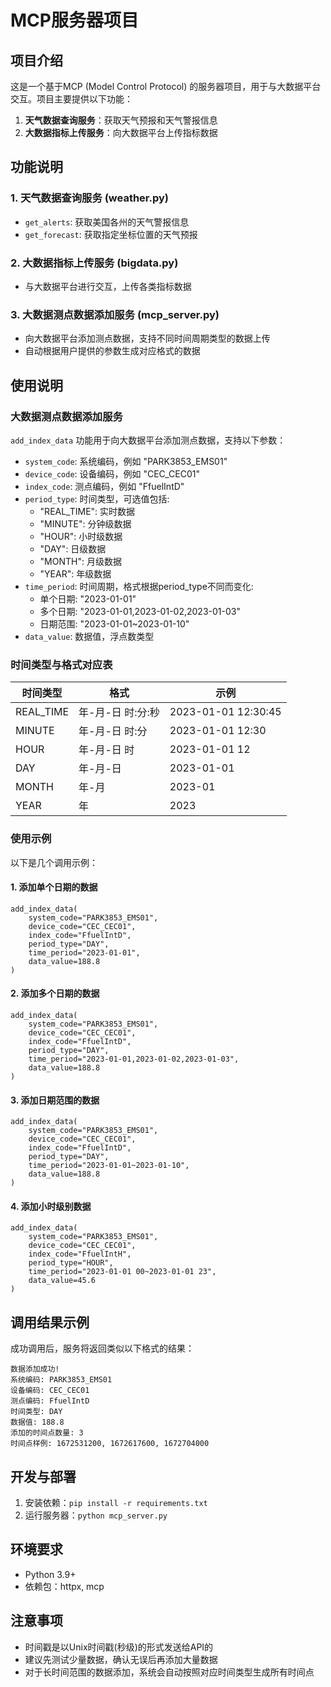 # MCP服务器项目

## 项目介绍
这是一个基于MCP (Model Control Protocol) 的服务器项目，用于与大数据平台交互。项目主要提供以下功能：

1. **天气数据查询服务**：获取天气预报和天气警报信息
2. **大数据指标上传服务**：向大数据平台上传指标数据

## 功能说明

### 1. 天气数据查询服务 (weather.py)
- `get_alerts`: 获取美国各州的天气警报信息
- `get_forecast`: 获取指定坐标位置的天气预报

### 2. 大数据指标上传服务 (bigdata.py)
- 与大数据平台进行交互，上传各类指标数据

### 3. 大数据测点数据添加服务 (mcp_server.py)
- 向大数据平台添加测点数据，支持不同时间周期类型的数据上传
- 自动根据用户提供的参数生成对应格式的数据

## 使用说明

### 大数据测点数据添加服务
`add_index_data` 功能用于向大数据平台添加测点数据，支持以下参数：

- `system_code`: 系统编码，例如 "PARK3853_EMS01"
- `device_code`: 设备编码，例如 "CEC_CEC01"
- `index_code`: 测点编码，例如 "FfuelIntD"
- `period_type`: 时间类型，可选值包括:
  - "REAL_TIME": 实时数据
  - "MINUTE": 分钟级数据
  - "HOUR": 小时级数据 
  - "DAY": 日级数据
  - "MONTH": 月级数据
  - "YEAR": 年级数据
- `time_period`: 时间周期，格式根据period_type不同而变化:
  - 单个日期: "2023-01-01"
  - 多个日期: "2023-01-01,2023-01-02,2023-01-03"
  - 日期范围: "2023-01-01~2023-01-10"
- `data_value`: 数据值，浮点数类型

### 时间类型与格式对应表

| 时间类型 | 格式 | 示例 |
|----------|------|------|
| REAL_TIME | 年-月-日 时:分:秒 | 2023-01-01 12:30:45 |
| MINUTE | 年-月-日 时:分 | 2023-01-01 12:30 |
| HOUR | 年-月-日 时 | 2023-01-01 12 |
| DAY | 年-月-日 | 2023-01-01 |
| MONTH | 年-月 | 2023-01 |
| YEAR | 年 | 2023 |

### 使用示例

以下是几个调用示例：

#### 1. 添加单个日期的数据
```
add_index_data(
    system_code="PARK3853_EMS01",
    device_code="CEC_CEC01",
    index_code="FfuelIntD",
    period_type="DAY",
    time_period="2023-01-01",
    data_value=188.8
)
```

#### 2. 添加多个日期的数据
```
add_index_data(
    system_code="PARK3853_EMS01",
    device_code="CEC_CEC01",
    index_code="FfuelIntD",
    period_type="DAY",
    time_period="2023-01-01,2023-01-02,2023-01-03",
    data_value=188.8
)
```

#### 3. 添加日期范围的数据
```
add_index_data(
    system_code="PARK3853_EMS01",
    device_code="CEC_CEC01",
    index_code="FfuelIntD",
    period_type="DAY",
    time_period="2023-01-01~2023-01-10",
    data_value=188.8
)
```

#### 4. 添加小时级别数据
```
add_index_data(
    system_code="PARK3853_EMS01",
    device_code="CEC_CEC01",
    index_code="FfuelIntH",
    period_type="HOUR",
    time_period="2023-01-01 00~2023-01-01 23",
    data_value=45.6
)
```

## 调用结果示例

成功调用后，服务将返回类似以下格式的结果：

```
数据添加成功!
系统编码: PARK3853_EMS01
设备编码: CEC_CEC01
测点编码: FfuelIntD
时间类型: DAY
数据值: 188.8
添加的时间点数量: 3
时间点样例: 1672531200, 1672617600, 1672704000
```

## 开发与部署
1. 安装依赖：`pip install -r requirements.txt`
2. 运行服务器：`python mcp_server.py`

## 环境要求
- Python 3.9+
- 依赖包：httpx, mcp

## 注意事项
- 时间戳是以Unix时间戳(秒级)的形式发送给API的
- 建议先测试少量数据，确认无误后再添加大量数据
- 对于长时间范围的数据添加，系统会自动按照对应时间类型生成所有时间点

